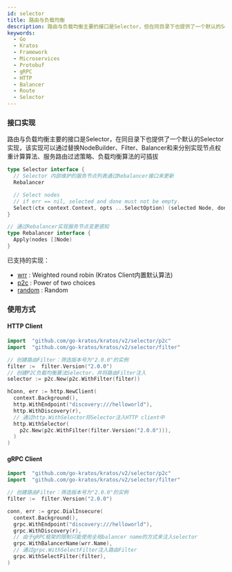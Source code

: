 ```yaml
---
id: selector
title: 路由与负载均衡
description: 路由与负载均衡主要的接口是Selector，但在同目录下也提供了一个默认的Selector实现，该实现可以通过替换NodeBuilder、Filter、Balancer和来分别实现节点权重计算、路由过滤、负载均衡算法的可插拔
keywords:
  - Go
  - Kratos
  - Framework
  - Microservices
  - Protobuf
  - gRPC
  - HTTP
  - Balancer
  - Route
  - Selector
---
```

### 接口实现 

路由与负载均衡主要的接口是Selector，在同目录下也提供了一个默认的Selector实现，该实现可以通过替换NodeBuilder、Filter、Balancer和来分别实现节点权重计算算法、服务路由过滤策略、负载均衡算法的可插拔

```go
type Selector interface {
  // Selector 内部维护的服务节点列表通过Rebalancer接口来更新
  Rebalancer

  // Select nodes
  // if err == nil, selected and done must not be empty.
  Select(ctx context.Context, opts ...SelectOption) (selected Node, done DoneFunc, err error)
}

// 通过Rebalancer实现服务节点变更感知
type Rebalancer interface {
  Apply(nodes []Node)
}
```
已支持的实现：
* [wrr](https://github.com/go-kratos/kratos/tree/main/selector/wrr) : Weighted round robin (Kratos Client内置默认算法)
* [p2c](https://github.com/go-kratos/kratos/tree/main/selector/p2c) : Power of two choices
* [random](https://github.com/go-kratos/kratos/tree/main/selector/random) : Random

### 使用方式

#### HTTP Client

```go
import	"github.com/go-kratos/kratos/v2/selector/p2c"
import	"github.com/go-kratos/kratos/v2/selector/filter"

// 创建路由Filter：筛选版本号为"2.0.0"的实例
filter :=  filter.Version("2.0.0")
// 创建P2C负载均衡算法Selector，并将路由Filter注入
selector := p2c.New(p2c.WithFilter(filter))

hConn, err := http.NewClient(
  context.Background(),
  http.WithEndpoint("discovery:///helloworld"),
  http.WithDiscovery(r),
  // 通过http.WithSelector将Selector注入HTTP client中
  http.WithSelector(
    p2c.New(p2c.WithFilter(filter.Version("2.0.0"))),
  )
)
```

#### gRPC Client


```go
import	"github.com/go-kratos/kratos/v2/selector/p2c"
import	"github.com/go-kratos/kratos/v2/selector/filter"

// 创建路由Filter：筛选版本号为"2.0.0"的实例
filter :=  filter.Version("2.0.0")

conn, err := grpc.DialInsecure(
  context.Background(),
  grpc.WithEndpoint("discovery:///helloworld"),
  grpc.WithDiscovery(r),
  // 由于gRPC框架的限制只能使用全局balancer name的方式来注入selector
  grpc.WithBalancerName(wrr.Name),
  // 通过grpc.WithSelectFilter注入路由Filter
  grpc.WithSelectFilter(filter),
)
```